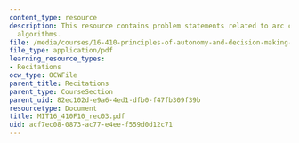 ```yaml
---
content_type: resource
description: This resource contains problem statements related to arc consistency
  algorithms.
file: /media/courses/16-410-principles-of-autonomy-and-decision-making-fall-2010/acf7ec080873ac77e4eef559d0d12c71_MIT16_410F10_rec03.pdf
file_type: application/pdf
learning_resource_types:
- Recitations
ocw_type: OCWFile
parent_title: Recitations
parent_type: CourseSection
parent_uid: 82ec102d-e9a6-4ed1-dfb0-f47fb309f39b
resourcetype: Document
title: MIT16_410F10_rec03.pdf
uid: acf7ec08-0873-ac77-e4ee-f559d0d12c71
---
```


